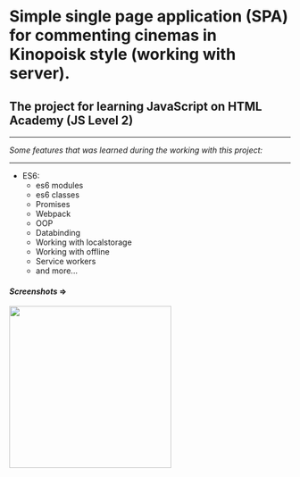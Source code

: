 # Simple single page application (SPA) for commenting cinemas in Kinopoisk style (working with server).
## The project for learning JavaScript on HTML Academy (JS Level 2)

---

_Some features that was learned during the working with this project:_

---

* ES6:
    * es6 modules
    * es6 classes
    * Promises
    * Webpack
    * OOP
    * Databinding
    * Working with localstorage
    * Working with offline
    * Service workers
    * and more...

#### _Screenshots_ =>

<img width="290" src="https://user-images.githubusercontent.com/30692310/56882810-65002a80-6a6d-11e9-9c5e-4d832674ebb8.jpg">
